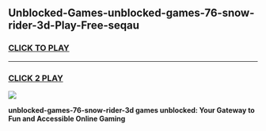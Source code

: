 
## Unblocked-Games-unblocked-games-76-snow-rider-3d-Play-Free-seqau
<h3>
<a href="https://premium76.site?title=unblocked-games-76-snow-rider-3d&ref=18A">CLICK TO PLAY</a></h3>
<hr>

<h3>
<a href="https://premium76.site?title=unblocked-games-76-snow-rider-3d&ref=18A">CLICK 2 PLAY</a>
  
</h3>

<a href="https://premium76.site?title=unblocked-games-76-snow-rider-3d&ref=18A"><img src="https://clearcache.store/games.png"></a>


**unblocked-games-76-snow-rider-3d games unblocked: Your Gateway to Fun and Accessible Online Gaming**

